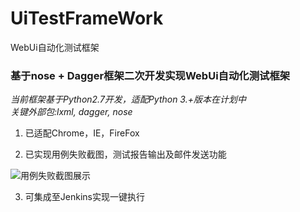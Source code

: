 # UiTestFrameWork
WebUi自动化测试框架
### 基于nose + Dagger框架二次开发实现WebUi自动化测试框架 
*当前框架基于Python2.7开发，适配Python 3.+版本在计划中   
关键外部包:lxml, dagger, nose*   
1.  已适配Chrome，IE，FireFox   

2.  已实现用例失败截图，测试报告输出及邮件发送功能  
  
![用例失败截图展示](http://p68lifr2i.bkt.clouddn.com/github/UiFrame/ErrorScreenCapture.png)

3.  可集成至Jenkins实现一键执行	
